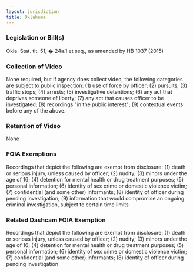 ```yaml
---
layout: jurisdiction
title: Oklahoma
---
```


### Legislation or Bill(s)

Okla. Stat. tit. 51, � 24a.1 et seq., as amended by HB 1037 (2015)

### Collection of Video

None required, but if agency does collect video, the following categories are subject to public inspection: (1) use of force by officer; (2) pursuits; (3) traffic stops; (4) arrests; (5) investigative detentions; (6) any act that deprives someone of liberty; (7) any act that causes officer to be investigated; (8) recordings &quot;in the public interest&quot;; (9) contextual events before any of the above.

### Retention of Video

None

### FOIA Exemptions

Recordings that depict the following are exempt from disclosure: (1) death or serious injury, unless caused by officer; (2) nudity; (3) minors under the age of 16; (4) detention for mental health or drug treatment purposes; (5) personal information; (6) identity of sex crime or domestic violence victim; (7) confidential (and some other) informants; (8) identity of officer during pending investigation; (9) information that would compromise an ongoing criminal investigation, subject to certain time limits

### Related Dashcam FOIA Exemption

Recordings that depict the following are exempt from disclosure: (1) death or serious injury, unless caused by officer; (2) nudity; (3) minors under the age of 16; (4) detention for mental health or drug treatment purposes; (5) personal information; (6) identity of sex crime or domestic violence victim; (7) confidential (and some other) informants; (8) identity of officer during pending investigation
